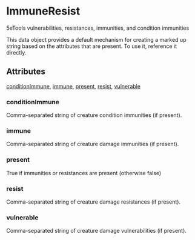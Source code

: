 # ImmuneResist

5eTools vulnerabilities, resistances, immunities, and condition immunities

This data object provides a default mechanism for creating
a marked up string based on the attributes that are present.
To use it, reference it directly.

## Attributes

[conditionImmune](#conditionimmune), [immune](#immune), [present](#present), [resist](#resist), [vulnerable](#vulnerable)


### conditionImmune

Comma-separated string of creature condition immunities (if present).

### immune

Comma-separated string of creature damage immunities (if present).

### present

True if immunities or resistances are present (otherwise false)

### resist

Comma-separated string of creature damage resistances (if present).

### vulnerable

Comma-separated string of creature damage vulnerabilities (if present).

